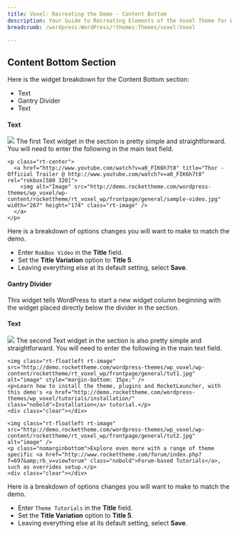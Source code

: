 ```yaml
---
title: Voxel: Recreating the Demo - Content Bottom
description: Your Guide to Recreating Elements of the Voxel Theme for WordPress
breadcrumb: /wordpress:WordPress/!themes:Themes/voxel:Voxel

---
```


Content Bottom Section
-----
Here is the widget breakdown for the Content Bottom section:

* Text
* Gantry Divider
* Text

#### Text
![][demo1]
The first Text widget in the section is pretty simple and straightforward. You will need to enter the following in the main text field.

~~~
<p class="rt-center">
  <a href="http://www.youtube.com/watch?v=a0_FIK6h7t8" title="Thor - Official Trailer @ http://www.youtube.com/watch?v=a0_FIK6h7t8" rel="rokbox[580 320]">
    <img alt="Image" src="http://demo.rockettheme.com/wordpress-themes/wp_voxel/wp-content/rockettheme/rt_voxel_wp/frontpage/general/sample-video.jpg" width="267" height="174" class="rt-image" />
  </a>
</p>
~~~

Here is a breakdown of options changes you will want to make to match the demo.

* Enter `RokBox Video` in the **Title** field.
* Set the **Title Variation** option to **Title 5**.
* Leaving everything else at its default setting, select **Save**.

#### Gantry Divider
This widget tells WordPress to start a new widget column beginning with the widget placed directly below the divider in the section.

#### Text
![][demo2]
The second Text widget in the section is also pretty simple and straightforward. You will need to enter the following in the main text field.

~~~
<img class="rt-floatleft rt-image" src="http://demo.rockettheme.com/wordpress-themes/wp_voxel/wp-content/rockettheme/rt_voxel_wp/frontpage/general/tut1.jpg" alt="image" style="margin-bottom: 15px;" />
<p>Learn how to install the theme, plugins and RocketLauncher, with this demo's <a href="http://demo.rockettheme.com/wordpress-themes/wp_voxel/tutorials/installation/" class="nobold">Installation</a> tutorial.</p>
<div class="clear"></div>

<img class="rt-floatleft rt-image" src="http://demo.rockettheme.com/wordpress-themes/wp_voxel/wp-content/rockettheme/rt_voxel_wp/frontpage/general/tut2.jpg" alt="image" />
<p class="nomarginbottom">Explore even more with a range of theme specific <a href="http://www.rockettheme.com/forum/index.php?f=697&amp;rb_v=viewforum" class="nobold">Forum-based Tutorials</a>, such as overrides setup.</p>
<div class="clear"></div>
~~~

Here is a breakdown of options changes you will want to make to match the demo.

* Enter `Theme Tutorials` in the **Title** field.
* Set the **Title Variation** option to **Title 5**.
* Leaving everything else at its default setting, select **Save**.

[demo1]: assets/demo_9.jpeg
[demo2]: assets/demo_10.jpeg
[rokgallery]: ../../plugins/rokgallery
